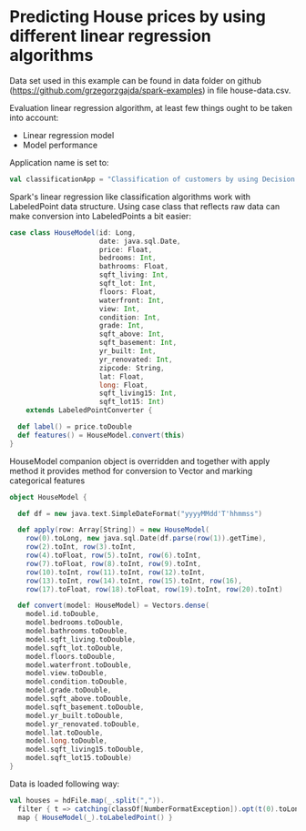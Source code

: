 # Predicting House prices by using different linear regression algorithms

Data set used in this example can be found in data folder on github (https://github.com/grzegorzgajda/spark-examples) in file house-data.csv.

Evaluation linear regression algorithm, at least few things ought to be taken into account:
* Linear regression model 
* Model performance

Application name is set to:

```scala
val classificationApp = "Classification of customers by using Decision Tree"
```
Spark's linear regression like classification algorithms work with LabeledPoint data structure.
Using case class that reflects raw data can make conversion into LabeledPoints a bit easier:
```scala
case class HouseModel(id: Long,
                      date: java.sql.Date,
                      price: Float,
                      bedrooms: Int,
                      bathrooms: Float,
                      sqft_living: Int,
                      sqft_lot: Int,
                      floors: Float,
                      waterfront: Int,
                      view: Int,
                      condition: Int,
                      grade: Int,
                      sqft_above: Int,
                      sqft_basement: Int,
                      yr_built: Int,
                      yr_renovated: Int,
                      zipcode: String,
                      lat: Float,
                      long: Float,
                      sqft_living15: Int,
                      sqft_lot15: Int)
    extends LabeledPointConverter {

  def label() = price.toDouble
  def features() = HouseModel.convert(this)
}

```
HouseModel companion object is overridden and together with apply method it provides method for conversion to Vector and marking categorical features
```scala
object HouseModel {

  def df = new java.text.SimpleDateFormat("yyyyMMdd'T'hhmmss")

  def apply(row: Array[String]) = new HouseModel(
    row(0).toLong, new java.sql.Date(df.parse(row(1)).getTime),
    row(2).toInt, row(3).toInt,
    row(4).toFloat, row(5).toInt, row(6).toInt,
    row(7).toFloat, row(8).toInt, row(9).toInt,
    row(10).toInt, row(11).toInt, row(12).toInt,
    row(13).toInt, row(14).toInt, row(15).toInt, row(16),
    row(17).toFloat, row(18).toFloat, row(19).toInt, row(20).toInt)

  def convert(model: HouseModel) = Vectors.dense(
    model.id.toDouble,
    model.bedrooms.toDouble,
    model.bathrooms.toDouble,
    model.sqft_living.toDouble,
    model.sqft_lot.toDouble,
    model.floors.toDouble,
    model.waterfront.toDouble,
    model.view.toDouble,
    model.condition.toDouble,
    model.grade.toDouble,
    model.sqft_above.toDouble,
    model.sqft_basement.toDouble,
    model.yr_built.toDouble,
    model.yr_renovated.toDouble,
    model.lat.toDouble,
    model.long.toDouble,
    model.sqft_living15.toDouble,
    model.sqft_lot15.toDouble)
}
```

Data is loaded following way:
```scala
val houses = hdFile.map(_.split(",")).
  filter { t => catching(classOf[NumberFormatException]).opt(t(0).toLong).isDefined }.
  map { HouseModel(_).toLabeledPoint() }
```